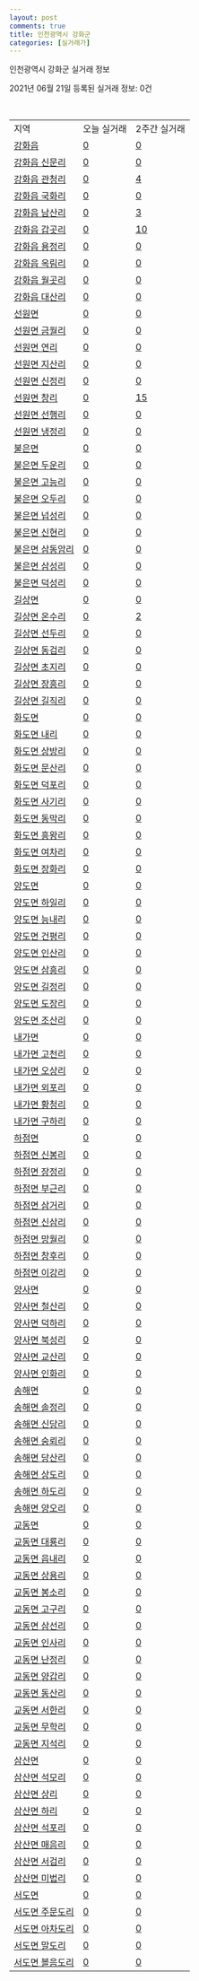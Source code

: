 ```yaml
---
layout: post
comments: true
title: 인천광역시 강화군
categories: [실거래가]
---
```


인천광역시 강화군 실거래 정보

2021년 06월 21일 등록된 실거래 정보: 0건

<script type="text/javascript">
  google.charts.load('current', {'packages':['corechart']});
  google.charts.setOnLoadCallback(drawChart);

  function drawChart() {
    var data = google.visualization.arrayToDataTable([['거래일', '매매', '전월세', '전매'], ['2021-03', 2, 0, 0], ['2021-04', 10, 2, 0], ['2021-05', 14, 3, 0], ['2021-06', 2, 1, 0]]);

    var options = {
      title: '최근 유형별 거래량 추이',
      legend: { position: 'bottom' }
    };

    var chart = new google.visualization.LineChart(document.getElementById('columnchart_material'));
    chart.draw(data, (options));
  }
</script>

<div id="columnchart_material" style="width: 450px; margin-left: -35px"></div>
<br>
<table class="sortable">
  <tr>
    <td>지역</td>
    <td>오늘 실거래</td>
    <td>2주간 실거래</td>
  </tr>

  
  <tr class="item">
    <td><a href="2871025000.html">강화읍</a></td>
    <td><a href="2871025000.html">0</a></td>
    <td><a href="2871025000.html">0</a></td>
  </tr>
    

  <tr class="item">
    <td><a href="2871025021.html">강화읍 신문리</a></td>
    <td><a href="2871025021.html">0</a></td>
    <td><a href="2871025021.html">0</a></td>
  </tr>
    

  <tr class="item">
    <td><a href="2871025022.html">강화읍 관청리</a></td>
    <td><a href="2871025022.html">0</a></td>
    <td><a href="2871025022.html">4</a></td>
  </tr>
    

  <tr class="item">
    <td><a href="2871025023.html">강화읍 국화리</a></td>
    <td><a href="2871025023.html">0</a></td>
    <td><a href="2871025023.html">0</a></td>
  </tr>
    

  <tr class="item">
    <td><a href="2871025024.html">강화읍 남산리</a></td>
    <td><a href="2871025024.html">0</a></td>
    <td><a href="2871025024.html">3</a></td>
  </tr>
    

  <tr class="item">
    <td><a href="2871025025.html">강화읍 갑곳리</a></td>
    <td><a href="2871025025.html">0</a></td>
    <td><a href="2871025025.html">10</a></td>
  </tr>
    

  <tr class="item">
    <td><a href="2871025026.html">강화읍 용정리</a></td>
    <td><a href="2871025026.html">0</a></td>
    <td><a href="2871025026.html">0</a></td>
  </tr>
    

  <tr class="item">
    <td><a href="2871025027.html">강화읍 옥림리</a></td>
    <td><a href="2871025027.html">0</a></td>
    <td><a href="2871025027.html">0</a></td>
  </tr>
    

  <tr class="item">
    <td><a href="2871025028.html">강화읍 월곳리</a></td>
    <td><a href="2871025028.html">0</a></td>
    <td><a href="2871025028.html">0</a></td>
  </tr>
    

  <tr class="item">
    <td><a href="2871025029.html">강화읍 대산리</a></td>
    <td><a href="2871025029.html">0</a></td>
    <td><a href="2871025029.html">0</a></td>
  </tr>
    

  <tr class="item">
    <td><a href="2871031000.html">선원면</a></td>
    <td><a href="2871031000.html">0</a></td>
    <td><a href="2871031000.html">0</a></td>
  </tr>
    

  <tr class="item">
    <td><a href="2871031021.html">선원면 금월리</a></td>
    <td><a href="2871031021.html">0</a></td>
    <td><a href="2871031021.html">0</a></td>
  </tr>
    

  <tr class="item">
    <td><a href="2871031022.html">선원면 연리</a></td>
    <td><a href="2871031022.html">0</a></td>
    <td><a href="2871031022.html">0</a></td>
  </tr>
    

  <tr class="item">
    <td><a href="2871031023.html">선원면 지산리</a></td>
    <td><a href="2871031023.html">0</a></td>
    <td><a href="2871031023.html">0</a></td>
  </tr>
    

  <tr class="item">
    <td><a href="2871031024.html">선원면 신정리</a></td>
    <td><a href="2871031024.html">0</a></td>
    <td><a href="2871031024.html">0</a></td>
  </tr>
    

  <tr class="item">
    <td><a href="2871031025.html">선원면 창리</a></td>
    <td><a href="2871031025.html">0</a></td>
    <td><a href="2871031025.html">15</a></td>
  </tr>
    

  <tr class="item">
    <td><a href="2871031026.html">선원면 선행리</a></td>
    <td><a href="2871031026.html">0</a></td>
    <td><a href="2871031026.html">0</a></td>
  </tr>
    

  <tr class="item">
    <td><a href="2871031027.html">선원면 냉정리</a></td>
    <td><a href="2871031027.html">0</a></td>
    <td><a href="2871031027.html">0</a></td>
  </tr>
    

  <tr class="item">
    <td><a href="2871032000.html">불은면</a></td>
    <td><a href="2871032000.html">0</a></td>
    <td><a href="2871032000.html">0</a></td>
  </tr>
    

  <tr class="item">
    <td><a href="2871032021.html">불은면 두운리</a></td>
    <td><a href="2871032021.html">0</a></td>
    <td><a href="2871032021.html">0</a></td>
  </tr>
    

  <tr class="item">
    <td><a href="2871032022.html">불은면 고능리</a></td>
    <td><a href="2871032022.html">0</a></td>
    <td><a href="2871032022.html">0</a></td>
  </tr>
    

  <tr class="item">
    <td><a href="2871032023.html">불은면 오두리</a></td>
    <td><a href="2871032023.html">0</a></td>
    <td><a href="2871032023.html">0</a></td>
  </tr>
    

  <tr class="item">
    <td><a href="2871032024.html">불은면 넙성리</a></td>
    <td><a href="2871032024.html">0</a></td>
    <td><a href="2871032024.html">0</a></td>
  </tr>
    

  <tr class="item">
    <td><a href="2871032025.html">불은면 신현리</a></td>
    <td><a href="2871032025.html">0</a></td>
    <td><a href="2871032025.html">0</a></td>
  </tr>
    

  <tr class="item">
    <td><a href="2871032026.html">불은면 삼동암리</a></td>
    <td><a href="2871032026.html">0</a></td>
    <td><a href="2871032026.html">0</a></td>
  </tr>
    

  <tr class="item">
    <td><a href="2871032027.html">불은면 삼성리</a></td>
    <td><a href="2871032027.html">0</a></td>
    <td><a href="2871032027.html">0</a></td>
  </tr>
    

  <tr class="item">
    <td><a href="2871032028.html">불은면 덕성리</a></td>
    <td><a href="2871032028.html">0</a></td>
    <td><a href="2871032028.html">0</a></td>
  </tr>
    

  <tr class="item">
    <td><a href="2871033000.html">길상면</a></td>
    <td><a href="2871033000.html">0</a></td>
    <td><a href="2871033000.html">0</a></td>
  </tr>
    

  <tr class="item">
    <td><a href="2871033021.html">길상면 온수리</a></td>
    <td><a href="2871033021.html">0</a></td>
    <td><a href="2871033021.html">2</a></td>
  </tr>
    

  <tr class="item">
    <td><a href="2871033022.html">길상면 선두리</a></td>
    <td><a href="2871033022.html">0</a></td>
    <td><a href="2871033022.html">0</a></td>
  </tr>
    

  <tr class="item">
    <td><a href="2871033023.html">길상면 동검리</a></td>
    <td><a href="2871033023.html">0</a></td>
    <td><a href="2871033023.html">0</a></td>
  </tr>
    

  <tr class="item">
    <td><a href="2871033024.html">길상면 초지리</a></td>
    <td><a href="2871033024.html">0</a></td>
    <td><a href="2871033024.html">0</a></td>
  </tr>
    

  <tr class="item">
    <td><a href="2871033025.html">길상면 장흥리</a></td>
    <td><a href="2871033025.html">0</a></td>
    <td><a href="2871033025.html">0</a></td>
  </tr>
    

  <tr class="item">
    <td><a href="2871033026.html">길상면 길직리</a></td>
    <td><a href="2871033026.html">0</a></td>
    <td><a href="2871033026.html">0</a></td>
  </tr>
    

  <tr class="item">
    <td><a href="2871034000.html">화도면</a></td>
    <td><a href="2871034000.html">0</a></td>
    <td><a href="2871034000.html">0</a></td>
  </tr>
    

  <tr class="item">
    <td><a href="2871034021.html">화도면 내리</a></td>
    <td><a href="2871034021.html">0</a></td>
    <td><a href="2871034021.html">0</a></td>
  </tr>
    

  <tr class="item">
    <td><a href="2871034022.html">화도면 상방리</a></td>
    <td><a href="2871034022.html">0</a></td>
    <td><a href="2871034022.html">0</a></td>
  </tr>
    

  <tr class="item">
    <td><a href="2871034023.html">화도면 문산리</a></td>
    <td><a href="2871034023.html">0</a></td>
    <td><a href="2871034023.html">0</a></td>
  </tr>
    

  <tr class="item">
    <td><a href="2871034024.html">화도면 덕포리</a></td>
    <td><a href="2871034024.html">0</a></td>
    <td><a href="2871034024.html">0</a></td>
  </tr>
    

  <tr class="item">
    <td><a href="2871034025.html">화도면 사기리</a></td>
    <td><a href="2871034025.html">0</a></td>
    <td><a href="2871034025.html">0</a></td>
  </tr>
    

  <tr class="item">
    <td><a href="2871034026.html">화도면 동막리</a></td>
    <td><a href="2871034026.html">0</a></td>
    <td><a href="2871034026.html">0</a></td>
  </tr>
    

  <tr class="item">
    <td><a href="2871034027.html">화도면 흥왕리</a></td>
    <td><a href="2871034027.html">0</a></td>
    <td><a href="2871034027.html">0</a></td>
  </tr>
    

  <tr class="item">
    <td><a href="2871034028.html">화도면 여차리</a></td>
    <td><a href="2871034028.html">0</a></td>
    <td><a href="2871034028.html">0</a></td>
  </tr>
    

  <tr class="item">
    <td><a href="2871034029.html">화도면 장화리</a></td>
    <td><a href="2871034029.html">0</a></td>
    <td><a href="2871034029.html">0</a></td>
  </tr>
    

  <tr class="item">
    <td><a href="2871035000.html">양도면</a></td>
    <td><a href="2871035000.html">0</a></td>
    <td><a href="2871035000.html">0</a></td>
  </tr>
    

  <tr class="item">
    <td><a href="2871035021.html">양도면 하일리</a></td>
    <td><a href="2871035021.html">0</a></td>
    <td><a href="2871035021.html">0</a></td>
  </tr>
    

  <tr class="item">
    <td><a href="2871035022.html">양도면 능내리</a></td>
    <td><a href="2871035022.html">0</a></td>
    <td><a href="2871035022.html">0</a></td>
  </tr>
    

  <tr class="item">
    <td><a href="2871035023.html">양도면 건평리</a></td>
    <td><a href="2871035023.html">0</a></td>
    <td><a href="2871035023.html">0</a></td>
  </tr>
    

  <tr class="item">
    <td><a href="2871035024.html">양도면 인산리</a></td>
    <td><a href="2871035024.html">0</a></td>
    <td><a href="2871035024.html">0</a></td>
  </tr>
    

  <tr class="item">
    <td><a href="2871035025.html">양도면 삼흥리</a></td>
    <td><a href="2871035025.html">0</a></td>
    <td><a href="2871035025.html">0</a></td>
  </tr>
    

  <tr class="item">
    <td><a href="2871035026.html">양도면 길정리</a></td>
    <td><a href="2871035026.html">0</a></td>
    <td><a href="2871035026.html">0</a></td>
  </tr>
    

  <tr class="item">
    <td><a href="2871035027.html">양도면 도장리</a></td>
    <td><a href="2871035027.html">0</a></td>
    <td><a href="2871035027.html">0</a></td>
  </tr>
    

  <tr class="item">
    <td><a href="2871035028.html">양도면 조산리</a></td>
    <td><a href="2871035028.html">0</a></td>
    <td><a href="2871035028.html">0</a></td>
  </tr>
    

  <tr class="item">
    <td><a href="2871036000.html">내가면</a></td>
    <td><a href="2871036000.html">0</a></td>
    <td><a href="2871036000.html">0</a></td>
  </tr>
    

  <tr class="item">
    <td><a href="2871036021.html">내가면 고천리</a></td>
    <td><a href="2871036021.html">0</a></td>
    <td><a href="2871036021.html">0</a></td>
  </tr>
    

  <tr class="item">
    <td><a href="2871036022.html">내가면 오상리</a></td>
    <td><a href="2871036022.html">0</a></td>
    <td><a href="2871036022.html">0</a></td>
  </tr>
    

  <tr class="item">
    <td><a href="2871036023.html">내가면 외포리</a></td>
    <td><a href="2871036023.html">0</a></td>
    <td><a href="2871036023.html">0</a></td>
  </tr>
    

  <tr class="item">
    <td><a href="2871036024.html">내가면 황청리</a></td>
    <td><a href="2871036024.html">0</a></td>
    <td><a href="2871036024.html">0</a></td>
  </tr>
    

  <tr class="item">
    <td><a href="2871036025.html">내가면 구하리</a></td>
    <td><a href="2871036025.html">0</a></td>
    <td><a href="2871036025.html">0</a></td>
  </tr>
    

  <tr class="item">
    <td><a href="2871037000.html">하점면</a></td>
    <td><a href="2871037000.html">0</a></td>
    <td><a href="2871037000.html">0</a></td>
  </tr>
    

  <tr class="item">
    <td><a href="2871037021.html">하점면 신봉리</a></td>
    <td><a href="2871037021.html">0</a></td>
    <td><a href="2871037021.html">0</a></td>
  </tr>
    

  <tr class="item">
    <td><a href="2871037022.html">하점면 장정리</a></td>
    <td><a href="2871037022.html">0</a></td>
    <td><a href="2871037022.html">0</a></td>
  </tr>
    

  <tr class="item">
    <td><a href="2871037023.html">하점면 부근리</a></td>
    <td><a href="2871037023.html">0</a></td>
    <td><a href="2871037023.html">0</a></td>
  </tr>
    

  <tr class="item">
    <td><a href="2871037024.html">하점면 삼거리</a></td>
    <td><a href="2871037024.html">0</a></td>
    <td><a href="2871037024.html">0</a></td>
  </tr>
    

  <tr class="item">
    <td><a href="2871037025.html">하점면 신삼리</a></td>
    <td><a href="2871037025.html">0</a></td>
    <td><a href="2871037025.html">0</a></td>
  </tr>
    

  <tr class="item">
    <td><a href="2871037026.html">하점면 망월리</a></td>
    <td><a href="2871037026.html">0</a></td>
    <td><a href="2871037026.html">0</a></td>
  </tr>
    

  <tr class="item">
    <td><a href="2871037027.html">하점면 창후리</a></td>
    <td><a href="2871037027.html">0</a></td>
    <td><a href="2871037027.html">0</a></td>
  </tr>
    

  <tr class="item">
    <td><a href="2871037028.html">하점면 이강리</a></td>
    <td><a href="2871037028.html">0</a></td>
    <td><a href="2871037028.html">0</a></td>
  </tr>
    

  <tr class="item">
    <td><a href="2871038000.html">양사면</a></td>
    <td><a href="2871038000.html">0</a></td>
    <td><a href="2871038000.html">0</a></td>
  </tr>
    

  <tr class="item">
    <td><a href="2871038021.html">양사면 철산리</a></td>
    <td><a href="2871038021.html">0</a></td>
    <td><a href="2871038021.html">0</a></td>
  </tr>
    

  <tr class="item">
    <td><a href="2871038022.html">양사면 덕하리</a></td>
    <td><a href="2871038022.html">0</a></td>
    <td><a href="2871038022.html">0</a></td>
  </tr>
    

  <tr class="item">
    <td><a href="2871038023.html">양사면 북성리</a></td>
    <td><a href="2871038023.html">0</a></td>
    <td><a href="2871038023.html">0</a></td>
  </tr>
    

  <tr class="item">
    <td><a href="2871038024.html">양사면 교산리</a></td>
    <td><a href="2871038024.html">0</a></td>
    <td><a href="2871038024.html">0</a></td>
  </tr>
    

  <tr class="item">
    <td><a href="2871038025.html">양사면 인화리</a></td>
    <td><a href="2871038025.html">0</a></td>
    <td><a href="2871038025.html">0</a></td>
  </tr>
    

  <tr class="item">
    <td><a href="2871039000.html">송해면</a></td>
    <td><a href="2871039000.html">0</a></td>
    <td><a href="2871039000.html">0</a></td>
  </tr>
    

  <tr class="item">
    <td><a href="2871039021.html">송해면 솔정리</a></td>
    <td><a href="2871039021.html">0</a></td>
    <td><a href="2871039021.html">0</a></td>
  </tr>
    

  <tr class="item">
    <td><a href="2871039022.html">송해면 신당리</a></td>
    <td><a href="2871039022.html">0</a></td>
    <td><a href="2871039022.html">0</a></td>
  </tr>
    

  <tr class="item">
    <td><a href="2871039023.html">송해면 숭뢰리</a></td>
    <td><a href="2871039023.html">0</a></td>
    <td><a href="2871039023.html">0</a></td>
  </tr>
    

  <tr class="item">
    <td><a href="2871039024.html">송해면 당산리</a></td>
    <td><a href="2871039024.html">0</a></td>
    <td><a href="2871039024.html">0</a></td>
  </tr>
    

  <tr class="item">
    <td><a href="2871039025.html">송해면 상도리</a></td>
    <td><a href="2871039025.html">0</a></td>
    <td><a href="2871039025.html">0</a></td>
  </tr>
    

  <tr class="item">
    <td><a href="2871039026.html">송해면 하도리</a></td>
    <td><a href="2871039026.html">0</a></td>
    <td><a href="2871039026.html">0</a></td>
  </tr>
    

  <tr class="item">
    <td><a href="2871039027.html">송해면 양오리</a></td>
    <td><a href="2871039027.html">0</a></td>
    <td><a href="2871039027.html">0</a></td>
  </tr>
    

  <tr class="item">
    <td><a href="2871040000.html">교동면</a></td>
    <td><a href="2871040000.html">0</a></td>
    <td><a href="2871040000.html">0</a></td>
  </tr>
    

  <tr class="item">
    <td><a href="2871040021.html">교동면 대룡리</a></td>
    <td><a href="2871040021.html">0</a></td>
    <td><a href="2871040021.html">0</a></td>
  </tr>
    

  <tr class="item">
    <td><a href="2871040022.html">교동면 읍내리</a></td>
    <td><a href="2871040022.html">0</a></td>
    <td><a href="2871040022.html">0</a></td>
  </tr>
    

  <tr class="item">
    <td><a href="2871040023.html">교동면 상용리</a></td>
    <td><a href="2871040023.html">0</a></td>
    <td><a href="2871040023.html">0</a></td>
  </tr>
    

  <tr class="item">
    <td><a href="2871040024.html">교동면 봉소리</a></td>
    <td><a href="2871040024.html">0</a></td>
    <td><a href="2871040024.html">0</a></td>
  </tr>
    

  <tr class="item">
    <td><a href="2871040025.html">교동면 고구리</a></td>
    <td><a href="2871040025.html">0</a></td>
    <td><a href="2871040025.html">0</a></td>
  </tr>
    

  <tr class="item">
    <td><a href="2871040026.html">교동면 삼선리</a></td>
    <td><a href="2871040026.html">0</a></td>
    <td><a href="2871040026.html">0</a></td>
  </tr>
    

  <tr class="item">
    <td><a href="2871040027.html">교동면 인사리</a></td>
    <td><a href="2871040027.html">0</a></td>
    <td><a href="2871040027.html">0</a></td>
  </tr>
    

  <tr class="item">
    <td><a href="2871040028.html">교동면 난정리</a></td>
    <td><a href="2871040028.html">0</a></td>
    <td><a href="2871040028.html">0</a></td>
  </tr>
    

  <tr class="item">
    <td><a href="2871040029.html">교동면 양갑리</a></td>
    <td><a href="2871040029.html">0</a></td>
    <td><a href="2871040029.html">0</a></td>
  </tr>
    

  <tr class="item">
    <td><a href="2871040030.html">교동면 동산리</a></td>
    <td><a href="2871040030.html">0</a></td>
    <td><a href="2871040030.html">0</a></td>
  </tr>
    

  <tr class="item">
    <td><a href="2871040031.html">교동면 서한리</a></td>
    <td><a href="2871040031.html">0</a></td>
    <td><a href="2871040031.html">0</a></td>
  </tr>
    

  <tr class="item">
    <td><a href="2871040032.html">교동면 무학리</a></td>
    <td><a href="2871040032.html">0</a></td>
    <td><a href="2871040032.html">0</a></td>
  </tr>
    

  <tr class="item">
    <td><a href="2871040033.html">교동면 지석리</a></td>
    <td><a href="2871040033.html">0</a></td>
    <td><a href="2871040033.html">0</a></td>
  </tr>
    

  <tr class="item">
    <td><a href="2871041000.html">삼산면</a></td>
    <td><a href="2871041000.html">0</a></td>
    <td><a href="2871041000.html">0</a></td>
  </tr>
    

  <tr class="item">
    <td><a href="2871041021.html">삼산면 석모리</a></td>
    <td><a href="2871041021.html">0</a></td>
    <td><a href="2871041021.html">0</a></td>
  </tr>
    

  <tr class="item">
    <td><a href="2871041022.html">삼산면 상리</a></td>
    <td><a href="2871041022.html">0</a></td>
    <td><a href="2871041022.html">0</a></td>
  </tr>
    

  <tr class="item">
    <td><a href="2871041023.html">삼산면 하리</a></td>
    <td><a href="2871041023.html">0</a></td>
    <td><a href="2871041023.html">0</a></td>
  </tr>
    

  <tr class="item">
    <td><a href="2871041024.html">삼산면 석포리</a></td>
    <td><a href="2871041024.html">0</a></td>
    <td><a href="2871041024.html">0</a></td>
  </tr>
    

  <tr class="item">
    <td><a href="2871041025.html">삼산면 매음리</a></td>
    <td><a href="2871041025.html">0</a></td>
    <td><a href="2871041025.html">0</a></td>
  </tr>
    

  <tr class="item">
    <td><a href="2871041026.html">삼산면 서검리</a></td>
    <td><a href="2871041026.html">0</a></td>
    <td><a href="2871041026.html">0</a></td>
  </tr>
    

  <tr class="item">
    <td><a href="2871041027.html">삼산면 미법리</a></td>
    <td><a href="2871041027.html">0</a></td>
    <td><a href="2871041027.html">0</a></td>
  </tr>
    

  <tr class="item">
    <td><a href="2871042000.html">서도면</a></td>
    <td><a href="2871042000.html">0</a></td>
    <td><a href="2871042000.html">0</a></td>
  </tr>
    

  <tr class="item">
    <td><a href="2871042021.html">서도면 주문도리</a></td>
    <td><a href="2871042021.html">0</a></td>
    <td><a href="2871042021.html">0</a></td>
  </tr>
    

  <tr class="item">
    <td><a href="2871042022.html">서도면 아차도리</a></td>
    <td><a href="2871042022.html">0</a></td>
    <td><a href="2871042022.html">0</a></td>
  </tr>
    

  <tr class="item">
    <td><a href="2871042023.html">서도면 말도리</a></td>
    <td><a href="2871042023.html">0</a></td>
    <td><a href="2871042023.html">0</a></td>
  </tr>
    

  <tr class="item">
    <td><a href="2871042024.html">서도면 볼음도리</a></td>
    <td><a href="2871042024.html">0</a></td>
    <td><a href="2871042024.html">0</a></td>
  </tr>
    


</table>


    